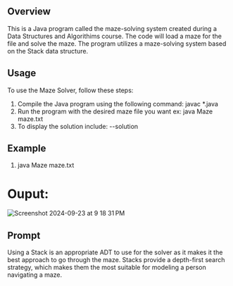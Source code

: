 ## Overview
This is a Java program called the maze-solving system created during a Data Structures and Algorithims course. The code will load a maze for the file and solve the maze. The program utilizes a maze-solving system based on the Stack data structure.

## Usage
To use the Maze Solver, follow these steps:
1. Compile the Java program using the following command:
    javac *.java
2. Run the program with the desired maze file you want 
    ex: java Maze maze.txt
3. To display the solution include:
    --solution

## Example 
1. java Maze maze.txt

# Ouput: 
![Screenshot 2024-09-23 at 9 18 31 PM](https://github.com/user-attachments/assets/079bc29c-5602-4a2e-ae56-fb0c3086202d)


## Prompt
Using a Stack is an appropriate ADT to use for the solver as it makes it the best approach to go through the maze. Stacks provide a depth-first search strategy, which makes them the most suitable for modeling a person navigating a maze. 
